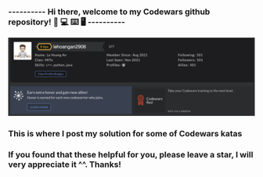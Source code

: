 ### ---------- Hi there, welcome to my Codewars github repository! 🧑 💻 ⌨️ 🖥 ----------
<img src = "https://raw.githubusercontent.com/lehoangan2906/Codewars/main/Screen%20Shot%202021-11-28%20at%204.37.43%20PM.png">

### This is where I post my solution for some of Codewars katas
### If you found that these helpful for you, please leave a star, I will very appreciate it ^^. Thanks!
